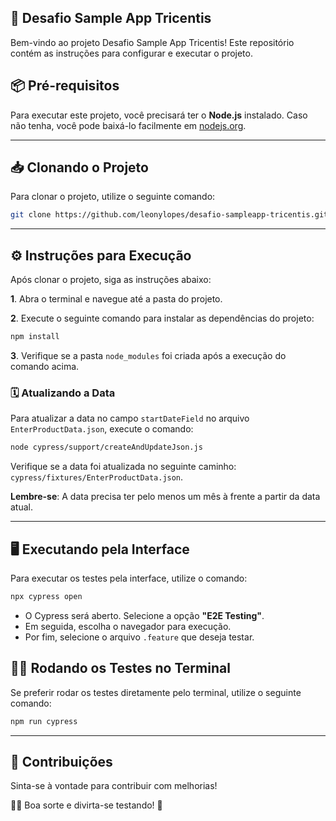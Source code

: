 ## 🚀 Desafio Sample App Tricentis

Bem-vindo ao projeto Desafio Sample App Tricentis! Este repositório contém as instruções para configurar e executar o projeto. 

## 📦 Pré-requisitos

Para executar este projeto, você precisará ter o **Node.js** instalado. Caso não tenha, você pode baixá-lo facilmente em [nodejs.org](https://nodejs.org/en/).

---

## 📥 Clonando o Projeto

Para clonar o projeto, utilize o seguinte comando:

```bash
git clone https://github.com/leonylopes/desafio-sampleapp-tricentis.git
```

---

## ⚙️ Instruções para Execução

Após clonar o projeto, siga as instruções abaixo:

**1**. Abra o terminal e navegue até a pasta do projeto.

**2**. Execute o seguinte comando para instalar as dependências do projeto:

```bash
npm install
```

**3**. Verifique se a pasta `node_modules` foi criada após a execução do comando acima.

### 🗓️ Atualizando a Data

Para atualizar a data no campo `startDateField` no arquivo `EnterProductData.json`, execute o comando:

```bash
node cypress/support/createAndUpdateJson.js
```

Verifique se a data foi atualizada no seguinte caminho: `cypress/fixtures/EnterProductData.json`. 

**Lembre-se**: A data precisa ter pelo menos um mês à frente a partir da data atual.

---

## 🖥️ Executando pela Interface

Para executar os testes pela interface, utilize o comando:

```bash
npx cypress open
```

- O Cypress será aberto. Selecione a opção **"E2E Testing"**.
- Em seguida, escolha o navegador para execução.
- Por fim, selecione o arquivo `.feature` que deseja testar.

## 🏃‍♂️ Rodando os Testes no Terminal

Se preferir rodar os testes diretamente pelo terminal, utilize o seguinte comando:

```bash
npm run cypress
```

---

## 🎉 Contribuições

Sinta-se à vontade para contribuir com melhorias! 

👨‍💻 Boa sorte e divirta-se testando! 🎉